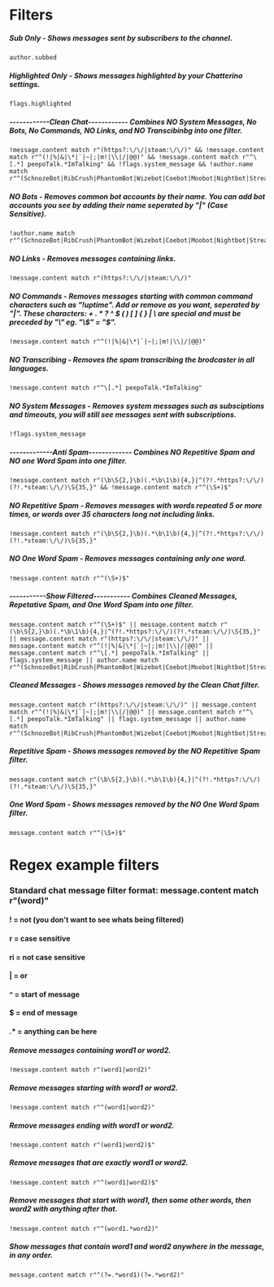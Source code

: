 # Filters

##### Sub Only - Shows messages sent by subscribers to the channel.
```
author.subbed
```

##### Highlighted Only - Shows messages highlighted by your Chatterino settings.
```
flags.highlighted
```

##### ------------Clean Chat------------ Combines NO System Messages, No Bots, No Commands, NO Links, and NO Transcibinbg into one filter.
```
!message.content match r"(https?:\/\/|steam:\/\/)" && !message.content match r"^(!|%|&|\*|`|~|;|m!|\\|/|@@)" && !message.content match r"^\[.*] peepoTalk.*ImTalking" && !flags.system_message && !author.name match r"^(SchnozeBot|RibCrush|PhantomBot|Wizebot|Coebot|Moobot|Nightbot|StreamElements|Fossabot|ThePositiveBot|SupiBot)$"
```

##### NO Bots - Removes common bot accounts by their name. You can add bot accounts you see by adding their name seperated by "|" (Case Sensitive).
```
!author.name match r"^(SchnozeBot|RibCrush|PhantomBot|Wizebot|Coebot|Moobot|Nightbot|StreamElements|Fossabot|ThePositiveBot|SupiBot)$"
```

##### NO Links - Removes messages containing links.
```
!message.content match r"(https?:\/\/|steam:\/\/)"
```

##### NO Commands - Removes messages starting with common command characters such as "!uptime". Add or remove as you want, seperated by "|". These characters: + . * ? ^ $ ( ) [ ] { } | \ are special and must be preceded by "\\" eg. "\\$" = "$".
```
!message.content match r"^(!|%|&|\*|`|~|;|m!|\\|/|@@)"
```

##### NO Transcribing - Removes the spam transcribing the brodcaster in all languages.
```
!message.content match r"^\[.*] peepoTalk.*ImTalking"
```

##### NO System Messages - Removes system messages such as subsciptions and timeouts, you will still see messages sent with subscriptions.
```
!flags.system_message
```

##### -------------Anti Spam------------- Combines NO Repetitive Spam and NO one Word Spam into one filter.
```
!message.content match r"(\b\S{2,}\b)(.*\b\1\b){4,}|^(?!.*https?:\/\/)(?!.*steam:\/\/)\S{35,}" && !message.content match r"^(\S+)$"
```

##### NO Repetitive Spam - Removes messages with words repeated 5 or more times, or words over 35 characters long not including links.
```
!message.content match r"(\b\S{2,}\b)(.*\b\1\b){4,}|^(?!.*https?:\/\/)(?!.*steam:\/\/)\S{35,}"
```

##### NO One Word Spam - Removes messages containing only one word.
```
!message.content match r"^(\S+)$"
```

##### -----------Show Filtered----------- Combines Cleaned Messages, Repetative Spam, and One Word Spam into one filter.
```
message.content match r"^(\S+)$" || message.content match r"(\b\S{2,}\b)(.*\b\1\b){4,}|^(?!.*https?:\/\/)(?!.*steam:\/\/)\S{35,}" || message.content match r"(https?:\/\/|steam:\/\/)" || message.content match r"^(!|%|&|\*|`|~|;|m!|\\|/|@@)" || message.content match r"^\[.*] peepoTalk.*ImTalking" || flags.system_message || author.name match r"^(SchnozeBot|RibCrush|PhantomBot|Wizebot|Coebot|Moobot|Nightbot|StreamElements|Fossabot|ThePositiveBot|SupiBot)$"
```

##### Cleaned Messages - Shows messages removed by the Clean Chat filter.
```
message.content match r"(https?:\/\/|steam:\/\/)" || message.content match r"^(!|%|&|\*|`|~|;|m!|\\|/|@@)" || message.content match r"^\[.*] peepoTalk.*ImTalking" || flags.system_message || author.name match r"^(SchnozeBot|RibCrush|PhantomBot|Wizebot|Coebot|Moobot|Nightbot|StreamElements|Fossabot|ThePositiveBot|SupiBot)$"
```

##### Repetitive Spam - Shows messages removed by the NO Repetitive Spam filter.
```
message.content match r"(\b\S{2,}\b)(.*\b\1\b){4,}|^(?!.*https?:\/\/)(?!.*steam:\/\/)\S{35,}"
```

##### One Word Spam - Shows messages removed by the NO One Word Spam filter.
```
message.content match r"^(\S+)$"
```

# Regex example filters

### Standard chat message filter format: message.content match r"(word)"
#### ! = not (you don't want to see whats being filtered)
#### r = case sensitive
#### ri = not case sensitive
#### | = or
#### ^ = start of message
#### $ = end of message
#### .* = anything can be here

##### Remove messages containing word1 or word2.
```
!message.content match r"(word1|word2)"
```

##### Remove messages starting with word1 or word2.
```
!message.content match r"^(word1|word2)"
```

##### Remove messages ending with word1 or word2.
```
!message.content match r"(word1|word2)$"
```

##### Remove messages that are exactly word1 or word2.
```
!message.content match r"^(word1|word2)$"
```

##### Remove messages that start with word1, then some other words, then word2 with anything after that.
```
!message.content match r"^(word1.*word2)"
```

##### Show messages that contain word1 and word2 anywhere in the message, in any order.
```
message.content match r"^(?=.*word1)(?=.*word2)"
```
